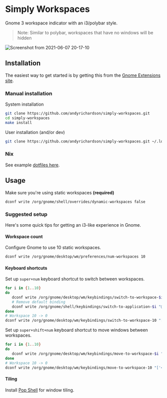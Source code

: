 # Simply Workspaces

Gnome 3 workspace indicator with an i3/polybar style.

> Note: Similar to polybar, workspaces that have no windows will be hidden

![Screenshot from 2021-06-07 20-17-10](https://user-images.githubusercontent.com/10779424/121076492-6664bb00-c7ce-11eb-81ae-898b06c92129.png)

## Installation

The easiest way to get started is by getting this from the [Gnome Extensions site](https://extensions.gnome.org/extension/4343/simply-workspaces/).

### Manual installation

System installation

```sh
git clone https://github.com/andyrichardson/simply-workspaces.git
cd simply-workspaces
make install
```

User installation (and/or dev)

```sh
git clone https://github.com/andyrichardson/simply-workspaces.git ~/.local/share/gnome-shell/extensions/simply.workspaces@andyrichardson.dev
```

### Nix

See example [dotfiles here](https://github.com/andyrichardson/dotfiles/blob/2e8792fbd810499d4297d5ec25bc221b91b2e44e/nix/flake.nix#L98).

## Usage

Make sure you're using static workspaces **(required)**

```
dconf write /org/gnome/shell/overrides/dynamic-workspaces false
```

### Suggested setup

Here's some quick tips for getting an i3-like experience in Gnome.

#### Workspace count

Configure Gnome to use 10 static workspaces.

```sh
dconf write /org/gnome/desktop/wm/preferences/num-workspaces 10
```

#### Keyboard shortcuts

Set up `super+num` keyboard shortcut to switch between workspaces.

```sh
for i in {1..10}
do
   dconf write /org/gnome/desktop/wm/keybindings/switch-to-workspace-$i "['<Super>$i']"
   # Remove default binding
   dconf write /org/gnome/shell/keybindings/switch-to-application-$i "@as []"
done
# Workspace 10 -> 0
dconf write /org/gnome/desktop/wm/keybindings/switch-to-workspace-10 "['<Super>0']"
```

Set up `super+shift+num` keyboard shortcut to move windows between workspaces.

```sh
for i in {1..10}
do
   dconf write /org/gnome/desktop/wm/keybindings/move-to-workspace-$i "['<Super><Shift>$i']"
done
# Workspace 10 -> 0
dconf write /org/gnome/desktop/wm/keybindings/move-to-workspace-10 "['<Super><Shift>10']"
```

#### Tiling

Install [Pop Shell](https://github.com/pop-os/shell) for window tiling.
